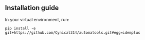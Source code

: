## Installation guide

In your virtual environment, run:

    pip install -e git+https://github.com/Cynical314/automatools.git#egg=idemplus
    
    